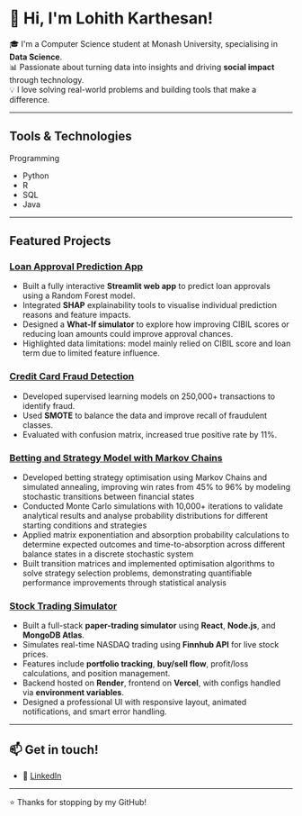 # 👋 Hi, I'm Lohith Karthesan!

🎓 I'm a Computer Science student at Monash University, specialising in **Data Science**.  
📊 Passionate about turning data into insights and driving **social impact** through technology.  
💡 I love solving real-world problems and building tools that make a difference.

---

## Tools & Technologies

Programming
- Python
- R
- SQL
- Java

---

## Featured Projects

### [Loan Approval Prediction App](https://loh-0-loan-approval-prediction-streamlit-app-dsy9mv.streamlit.app/)
- Built a fully interactive **Streamlit web app** to predict loan approvals using a Random Forest model.
- Integrated **SHAP** explainability tools to visualise individual prediction reasons and feature impacts.
- Designed a **What-If simulator** to explore how improving CIBIL scores or reducing loan amounts could improve approval chances.
- Highlighted data limitations: model mainly relied on CIBIL score and loan term due to limited feature influence.

### [Credit Card Fraud Detection](https://github.com/loh-0/Credit-Card-Fraud-Detection)
- Developed supervised learning models on 250,000+ transactions to identify fraud.
- Used **SMOTE** to balance the data and improve recall of fraudulent classes.
- Evaluated with confusion matrix, increased true positive rate by 11%.

### [Betting and Strategy Model with Markov Chains](https://github.com/loh-0/Markov-Chain-Based-Betting-and-Strategy)
- Developed betting strategy optimisation using Markov Chains and simulated annealing, improving win rates from 45% to 96% by modeling stochastic transitions between financial states
- Conducted Monte Carlo simulations with 10,000+ iterations to validate analytical results and analyse probability distributions for different starting conditions and strategies
- Applied matrix exponentiation and absorption probability calculations to determine expected outcomes and time-to-absorption across different balance states in a discrete stochastic system
- Built transition matrices and implemented optimisation algorithms to solve strategy selection problems, demonstrating quantifiable performance improvements through statistical analysis

### [Stock Trading Simulator](https://trading-sim-rho.vercel.app/)
- Built a full-stack **paper-trading simulator** using **React**, **Node.js**, and **MongoDB Atlas**.
- Simulates real-time NASDAQ trading using **Finnhub API** for live stock prices.
- Features include **portfolio tracking**, **buy/sell flow**, profit/loss calculations, and position management.
- Backend hosted on **Render**, frontend on **Vercel**, with configs handled via **environment variables**.
- Designed a professional UI with responsive layout, animated notifications, and smart error handling.

---

## 📫 Get in touch!
- 💼 [LinkedIn](https://www.linkedin.com/in/lohith-karthesan/)  

---

⭐ Thanks for stopping by my GitHub!
